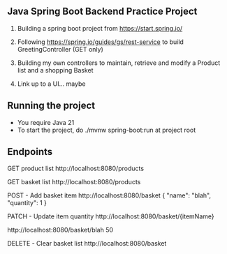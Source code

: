 ## Java Spring Boot Backend Practice Project

1. Building a spring boot project from https://start.spring.io/

2. Following https://spring.io/guides/gs/rest-service to build GreetingController (GET only)

3. Building my own controllers to maintain, retrieve and modify a Product list and a shopping Basket

4. Link up to a UI... maybe

## Running the project

- You require Java 21
- To start the project, do ./mvnw spring-boot:run at project root

## Endpoints
GET product list
http://localhost:8080/products

GET basket list
http://localhost:8080/products

POST - Add basket item
http://localhost:8080/basket
{
  "name": "blah",
  "quantity": 1
}

PATCH - Update item quantity
http://localhost:8080/basket/{itemName}

http://localhost:8080/basket/blah
50

DELETE - Clear basket list
http://localhost:8080/basket



